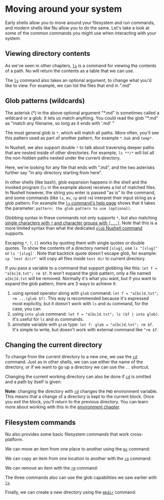 # Moving around your system

Early shells allow you to move around your filesystem and run commands, and modern shells like Nu allow you to do the same. Let's take a look at some of the common commands you might use when interacting with your system.

## Viewing directory contents

As we've seen in other chapters, [`ls`](/commands/docs/ls.md) is a command for viewing the contents of a path. Nu will return the contents as a table that we can use.

The [`ls`](/commands/docs/ls.md) command also takes an optional argument, to change what you'd like to view. For example, we can list the files that end in ".md"

## Glob patterns (wildcards)

The asterisk (\*) in the above optional argument "\*.md" is sometimes called a wildcard or a glob. It lets us match anything. You could read the glob "\*.md" as "match any filename, so long as it ends with '.md' "

The most general glob is `*`, which will match all paths. More often, you'll see this pattern used as part of another pattern, for example `*.bak` and `temp*`.

In Nushell, we also support double `*` to talk about traversing deeper paths that are nested inside of other directories. For example, `ls **/*` will list all the non-hidden paths nested under the current directory.

Here, we're looking for any file that ends with ".md", and the two asterisks further say "in any directory starting from here".

In other shells (like bash), glob expansion happens in the shell and the invoked program (`ls` in the example above) receives a list of matched files. In Nushell however, the string you enter is passed "as is" to the command, and some commands (like `ls`, `mv`, `cp` and `rm`) interpret their input string as a glob pattern. For example the [`ls` command's help page](https://www.nushell.sh/commands/docs/ls.html) shows that it takes the parameter: `pattern: the glob pattern to use (optional)`.

Globbing syntax in these commands not only supports `*`, but also matching [single characters with `?` and character groups with `[...]`](https://docs.rs/nu-glob/latest/nu_glob/struct.Pattern.html). Note that this is a more limited syntax than what the dedicated [`glob` Nushell command](https://www.nushell.sh/commands/docs/glob.html) supports.

Escaping `*`, `?`, `[]` works by quoting them with single quotes or double quotes. To show the contents of a directory named `[slug]`, use `ls "[slug]"` or `ls '[slug]'`.
Note that backtick quote doesn't escape glob, for example: <code>cp \`test dir/\*\`</code> will copy all files inside `test dir` to current directory.

If you pass a variable to a command that support globbing like this: `let f = "a[bc]d.txt"; rm $f`. It won't expand the glob pattern, only a file named `a[bc]d.txt` will be removed. Normally it's what you want, but if you want to expand the glob pattern, there are 3 ways to achieve it:

1. using spread operator along with `glob` command: `let f = "a[bc]d.txt"; rm ...(glob $f)`. This way is recommended because it's expressed most explicitly, but it doesn't work with `ls` and `du` command, for the case, you can
2. using `into glob` command: `let f = "a[bc]d.txt"; ls ($f | into glob)`. It's useful for `ls` and `du` commands.
3. annotate variable with `glob` type: `let f: glob = "a[bc]d.txt"; rm $f`. It's simple to write, but doesn't work with external command like `^rm $f`.

## Changing the current directory

To change from the current directory to a new one, we use the [`cd`](/commands/docs/cd.md) command. Just as in other shells, we can use either the name of the directory, or if we want to go up a directory we can use the `..` shortcut.

Changing the current working directory can also be done if [`cd`](/commands/docs/cd.md) is omitted and a path by itself is given:

**Note:** changing the directory with [`cd`](/commands/docs/cd.md) changes the `PWD` environment variable. This means that a change of a directory is kept to the current block. Once you exit the block, you'll return to the previous directory. You can learn more about working with this in the [environment chapter](./environment.md).

## Filesystem commands

Nu also provides some basic filesystem commands that work cross-platform.

We can move an item from one place to another using the [`mv`](/commands/docs/mv.md) command:

We can copy an item from one location to another with the [`cp`](/commands/docs/cp.md) command:

We can remove an item with the [`rm`](/commands/docs/rm.md) command:

The three commands also can use the glob capabilities we saw earlier with [`ls`](/commands/docs/ls.md).

Finally, we can create a new directory using the [`mkdir`](/commands/docs/mkdir.md) command:
